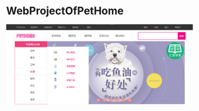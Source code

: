# WebProjectOfPetHome
![images](https://github.com/luckyblues/WebProjectOfPetHome/blob/master/images/QQ20161109205931.png)
